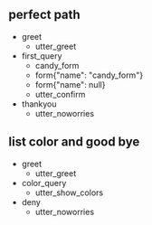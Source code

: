 ## perfect path
* greet
  - utter_greet
* first_query
  - candy_form
  - form{"name": "candy_form"}
  - form{"name": null}
  - utter_confirm
* thankyou
  - utter_noworries

## list color and good bye
* greet
    - utter_greet
* color_query
    - utter_show_colors
* deny
    - utter_noworries

